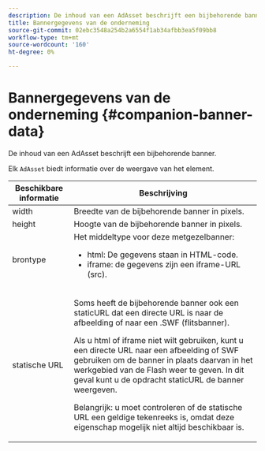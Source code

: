```yaml
---
description: De inhoud van een AdAsset beschrijft een bijbehorende banner.
title: Bannergegevens van de onderneming
source-git-commit: 02ebc3548a254b2a6554f1ab34afbb3ea5f09bb8
workflow-type: tm+mt
source-wordcount: '160'
ht-degree: 0%

---
```


# Bannergegevens van de onderneming {#companion-banner-data}

De inhoud van een AdAsset beschrijft een bijbehorende banner.

<!--<a id="section_D730B4FD6FD749E9860B6A07FC110552"></a>-->

Elk `AdAsset` biedt informatie over de weergave van het element.

<table id="table_760C885E2DCA4BE983CC57FDA7BD5B14"> 
 <thead> 
  <tr> 
   <th colname="col1" class="entry"> Beschikbare informatie </th> 
   <th colname="col2" class="entry"> Beschrijving </th> 
  </tr> 
 </thead>
 <tbody> 
  <tr> 
   <td colname="col1"> width </td> 
   <td colname="col2"> Breedte van de bijbehorende banner in pixels. </td> 
  </tr> 
  <tr> 
   <td colname="col1"> height </td> 
   <td colname="col2"> Hoogte van de bijbehorende banner in pixels. </td> 
  </tr> 
  <tr> 
   <td colname="col1"> brontype </td> 
   <td colname="col2">Het middeltype voor deze metgezelbanner: 
    <ul id="ul_A067787FE49E4B6095BE0AC1D447DBB3"> 
     <li id="li_02B7224C67004095B3F6E50FD21E507E">html: De gegevens staan in HTML-code. </li> 
     <li id="li_5F37E14472424F808C6094F42009E676">iframe: de gegevens zijn een iframe-URL (src). </li> 
    </ul> </td> 
  </tr> 
  <tr> 
   <td colname="col1"> statische URL </td> 
   <td colname="col2"> <p>Soms heeft de bijbehorende banner ook een <span class="codeph"> staticURL</span> dat een directe URL is naar de afbeelding of naar een <span class="codeph"> .SWF</span> (flitsbanner). </p> <p>Als u html of iframe niet wilt gebruiken, kunt u een directe URL naar een afbeelding of SWF gebruiken om de banner in plaats daarvan in het werkgebied van de Flash weer te geven. In dit geval kunt u de opdracht <span class="codeph"> staticURL</span> de banner weergeven. </p> <p>Belangrijk: u moet controleren of de statische URL een geldige tekenreeks is, omdat deze eigenschap mogelijk niet altijd beschikbaar is. </p> </td> 
  </tr> 
 </tbody> 
</table>
